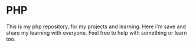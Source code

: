 # PHP
This is my php repository, for my projects and learning.
Here i'm save and share my learning with everyone.
Feel free to help with something or learn too.
